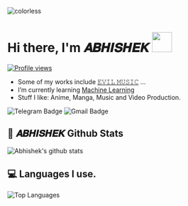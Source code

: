 ![colorless](https://telegra.ph/file/8ed87bbef70bbef9182a8.jpg)

# Hi there, I'm 𝑨𝑩𝑯𝑰𝑺𝑯𝑬𝑲 <img src="https://raw.githubusercontent.com/MartinHeinz/MartinHeinz/master/wave.gif" width="45px">
[![Profile views](https://gpvc.arturio.dev/Abhishek79799)](https://github.com/Abhishek79799)                                                                                                                  
- Some of my works include [𝙴𝚅𝙸𝙻 𝙼𝚄𝚂𝙸𝙲](https://t.me/Kiritos_music_bot) ...
- I’m currently learning [Machine Learning](https://machinelearning.org.in/)
- Stuff I like: Anime, Manga, Music and Video Production.

![Telegram Badge](https://img.shields.io/badge/-𝑨𝑩𝑯𝑰𝑺𝑯𝑬𝑲-1ca0f1?style=flat-square&logo=telegram&logoColor=white&link=https://t.me/Abhishek_xD)
![Gmail Badge](https://img.shields.io/badge/-Ak4029634@gmail.com-c14438?style=flat-square&logo=Gmail&logoColor=white&link=mailto:Ak4029634@gmail.com)

## 🎯 **𝑨𝑩𝑯𝑰𝑺𝑯𝑬𝑲 Github Stats**
![Abhishek's github stats](https://github-readme-stats.vercel.app/api?username=Abhishek79799&show_icons=true&theme=tokyonight)

## 💻 **Languages I use.**

![Top Languages](https://github-readme-stats.vercel.app/api/top-langs/?username=Abhishek79799&custom_title=Languages%20PYTHON%20C++%20DJANGO%20NUMPY%20%20PANDAS%20%20MATPLOTLIB%20%20SEABORN%20%20SCIKITLEARN%20:3&theme=tokyonight&hide_border=true)
